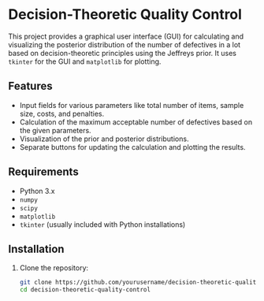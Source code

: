 # Decision-Theoretic Quality Control

This project provides a graphical user interface (GUI) for calculating and visualizing the posterior distribution of the number of defectives in a lot based on decision-theoretic principles using the Jeffreys prior. It uses `tkinter` for the GUI and `matplotlib` for plotting.

## Features

- Input fields for various parameters like total number of items, sample size, costs, and penalties.
- Calculation of the maximum acceptable number of defectives based on the given parameters.
- Visualization of the prior and posterior distributions.
- Separate buttons for updating the calculation and plotting the results.

## Requirements

- Python 3.x
- `numpy`
- `scipy`
- `matplotlib`
- `tkinter` (usually included with Python installations)

## Installation

1. Clone the repository:

   ```bash
   git clone https://github.com/yourusername/decision-theoretic-quality-control.git
   cd decision-theoretic-quality-control
